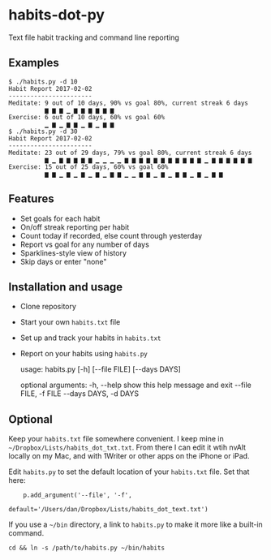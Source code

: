# habits-dot-py

Text file habit tracking and command line reporting

## Examples

    $ ./habits.py -d 10
    Habit Report 2017-02-02
    -----------------------
    Meditate: 9 out of 10 days, 90% vs goal 80%, current streak 6 days
              ▆ ▆ ▆ ▁ ▆ ▆ ▆ ▆ ▆ ▆
    Exercise: 6 out of 10 days, 60% vs goal 60%
              ▁ ▆ ▁ ▆ ▆ ▁ ▆ ▁ ▆ ▆
    $ ./habits.py -d 30
    Habit Report 2017-02-02
    -----------------------
    Meditate: 23 out of 29 days, 79% vs goal 80%, current streak 6 days
              ▆ ▁ ▆ ▆ ▆ ▆ ▆ ▁ ▁ ▁ ▁ ▆ ▆ ▆ ▆ ▆ ▆ ▆ ▆ ▆ ▆ ▆ ▁ ▆ ▆ ▆ ▆ ▆ ▆
    Exercise: 15 out of 25 days, 60% vs goal 60%
              ▆ ▆ ▁ ▆ ▁ ▆ ▁ ▆ ▁ ▆ ▆ ▁ ▁ ▆ ▆ ▁ ▆ ▁ ▆ ▆ ▁ ▆ ▁ ▆ ▆

## Features

- Set goals for each habit
- On/off streak reporting per habit
- Count today if recorded, else count through yesterday
- Report vs goal for any number of days
- Sparklines-style view of history
- Skip days or enter "none"

## Installation and usage

- Clone repository
- Start your own `habits.txt` file
- Set up and track your habits in `habits.txt`
- Report on your habits using `habits.py`

    usage: habits.py [-h] [--file FILE] [--days DAYS]
    
    optional arguments:
      -h, --help            show this help message and exit
      --file FILE, -f FILE
      --days DAYS, -d DAYS

## Optional

Keep your `habits.txt` file somewhere convenient. I keep mine in `~/Dropbox/Lists/habits_dot_txt.txt`. From there I can edit it wtih nvAlt locally on my Mac, and with 1Writer or other apps on the iPhone or iPad.

Edit `habits.py` to set the default location of your `habits.txt` file. Set that here:

        p.add_argument('--file', '-f',
                       default='/Users/dan/Dropbox/Lists/habits_dot_text.txt')

If you use a `~/bin` directory, a link to `habits.py` to make it more like a built-in command.

    cd && ln -s /path/to/habits.py ~/bin/habits